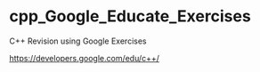 cpp_Google_Educate_Exercises
============================

C++ Revision using Google Exercises

https://developers.google.com/edu/c++/
